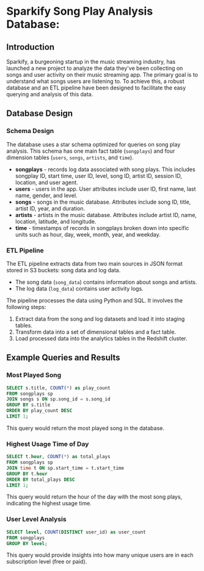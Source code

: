 # Sparkify Song Play Analysis Database:

## Introduction

Sparkify, a burgeoning startup in the music streaming industry, has launched a new project to analyze the data they've been collecting on songs and user activity on their music streaming app. The primary goal is to understand what songs users are listening to. To achieve this, a robust database and an ETL pipeline have been designed to facilitate the easy querying and analysis of this data.

## Database Design

### Schema Design

The database uses a star schema optimized for queries on song play analysis. This schema has one main fact table (`songplays`) and four dimension tables (`users`, `songs`, `artists`, and `time`).

- **songplays** - records log data associated with song plays. This includes songplay ID, start time, user ID, level, song ID, artist ID, session ID, location, and user agent.
- **users** - users in the app. User attributes include user ID, first name, last name, gender, and level.
- **songs** - songs in the music database. Attributes include song ID, title, artist ID, year, and duration.
- **artists** - artists in the music database. Attributes include artist ID, name, location, latitude, and longitude.
- **time** - timestamps of records in songplays broken down into specific units such as hour, day, week, month, year, and weekday.

### ETL Pipeline

The ETL pipeline extracts data from two main sources in JSON format stored in S3 buckets: song data and log data. 

- The song data (`song_data`) contains information about songs and artists. 
- The log data (`log_data`) contains user activity logs.

The pipeline processes the data using Python and SQL. It involves the following steps:

1. Extract data from the song and log datasets and load it into staging tables.
2. Transform data into a set of dimensional tables and a fact table.
3. Load processed data into the analytics tables in the Redshift cluster.

## Example Queries and Results

### Most Played Song

```sql
SELECT s.title, COUNT(*) as play_count
FROM songplays sp
JOIN songs s ON sp.song_id = s.song_id
GROUP BY s.title
ORDER BY play_count DESC
LIMIT 1;
```

This query would return the most played song in the database.

### Highest Usage Time of Day

```sql
SELECT t.hour, COUNT(*) as total_plays
FROM songplays sp
JOIN time t ON sp.start_time = t.start_time
GROUP BY t.hour
ORDER BY total_plays DESC
LIMIT 1;
```

This query would return the hour of the day with the most song plays, indicating the highest usage time.

### User Level Analysis

```sql
SELECT level, COUNT(DISTINCT user_id) as user_count
FROM songplays
GROUP BY level;
```

This query would provide insights into how many unique users are in each subscription level (free or paid).